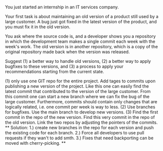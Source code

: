 You just started an internship in an IT services company.

Your first task is about maintaining an old version of a product still used by a large customer.
A bug just got fixed in the latest version of the product, and you must fix it in the old version.

You ask where the source code is, and a developer shows you a repository in which the development team makes a single commit each week with the week's work.
The old version is in another repository, which is a copy of the original repository made back when the version was released.

Suggest (1) a better way to handle old versions, (2) a better way to apply bugfixes to these versions, and (3) a process to apply your recommendations starting from the current state.

(1) only use one GIT repo for the entire project. Add tages to commits upon publishing a new version of the project. Like this
    one can easily find the latest commit that contributed to the version of the large customer. From this commit one can start a new branch where we can fix the bug of the large customer. Furthermore, commits should contain only changes that are logically related, i.e. one commit per week is way to less. 
(2) Use branches for bugfixes. Use the main branch to develop new versions. 
(3) Find the first commit in the repo of the new version. Find this very commit in the repo of the old version. Link the two 
    repos by adjusting the pointers of the commits. ** Solution: 1.) create new branches in the repo for each version and push the existing code for each branch. 2.) Force all developers to use pull requests if they wan't to add smth. 3.) Fixes that need backporting can be moved with cherry-picking. **